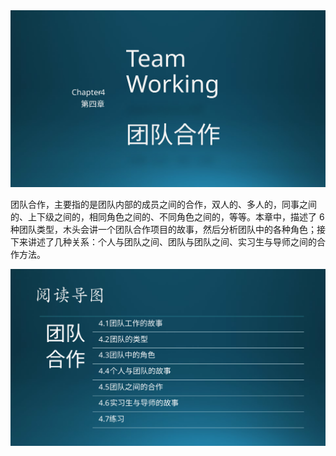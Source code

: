 

<img src="img/Slide1.SVG"/>

团队合作，主要指的是团队内部的成员之间的合作，双人的、多人的，同事之间的、上下级之间的，相同角色之间的、不同角色之间的，等等。本章中，描述了 6 种团队类型，木头会讲一个团队合作项目的故事，然后分析团队中的各种角色；接下来讲述了几种关系：个人与团队之间、团队与团队之间、实习生与导师之间的合作方法。

<img src="img/Slide2.SVG"/>

